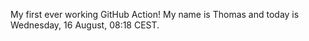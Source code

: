 My first ever working GitHub Action!
My name is Thomas and today is Wednesday, 16 August, 08:18 CEST. 
